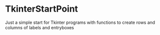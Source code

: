 # TkinterStartPoint
Just a simple start for Tkinter programs with functions to create rows and columns of labels and entryboxes
